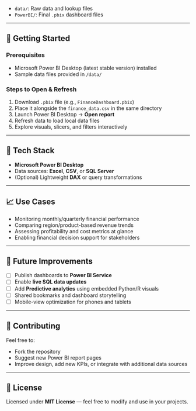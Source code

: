 
- `data/`: Raw data and lookup files  
- `PowerBI/`: Final `.pbix` dashboard files

---

## 🚀 Getting Started

### Prerequisites
- Microsoft Power BI Desktop (latest stable version) installed
- Sample data files provided in `/data/`

### Steps to Open & Refresh
1. Download `.pbix` file (e.g., `FinanceDashboard.pbix`)
2. Place it alongside the `finance_data.csv` in the same directory  
3. Launch Power BI Desktop → **Open report**
4. Refresh data to load local data files  
5. Explore visuals, slicers, and filters interactively  

---

## 🧰 Tech Stack

- **Microsoft Power BI Desktop**
- Data sources: **Excel**, **CSV**, or **SQL Server**
- (Optional) Lightweight **DAX** or query transformations

---

## 📈 Use Cases

- Monitoring monthly/quarterly financial performance  
- Comparing region/product-based revenue trends  
- Assessing profitability and cost metrics at glance  
- Enabling financial decision support for stakeholders  

---

## 🔧 Future Improvements

- [ ] Publish dashboards to **Power BI Service**  
- [ ] Enable **live SQL data updates**  
- [ ] Add **Predictive analytics** using embedded Python/R visuals  
- [ ] Shared bookmarks and dashboard storytelling  
- [ ] Mobile-view optimization for phones and tablets  

---

## 🤝 Contributing

Feel free to:
- Fork the repository  
- Suggest new Power BI report pages  
- Improve design, add new KPIs, or integrate with additional data sources  

---

## 📄 License

Licensed under **MIT License** — feel free to modify and use in your projects.

